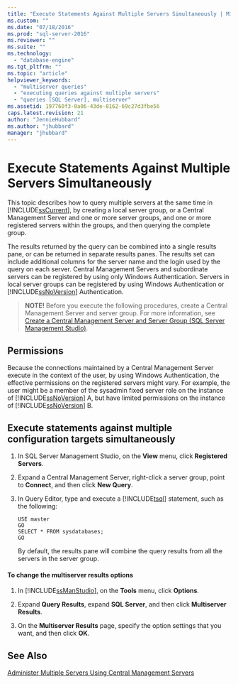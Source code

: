 ```yaml
---
title: "Execute Statements Against Multiple Servers Simultaneously | Microsoft Docs"
ms.custom: ""
ms.date: "07/18/2016"
ms.prod: "sql-server-2016"
ms.reviewer: ""
ms.suite: ""
ms.technology: 
  - "database-engine"
ms.tgt_pltfrm: ""
ms.topic: "article"
helpviewer_keywords: 
  - "multiserver queries"
  - "executing queries against multiple servers"
  - "queries [SQL Server], multiserver"
ms.assetid: 197760f3-0a06-43de-8162-69c27d3fbe56
caps.latest.revision: 21
author: "JennieHubbard"
ms.author: "jhubbard"
manager: "jhubbard"
---
```

# Execute Statements Against Multiple Servers Simultaneously
  This topic describes how to query multiple servers at the same time in [!INCLUDE[ssCurrent](../../includes/sscurrent-md.md)], by creating a local server group, or a Central Management Server and one or more server groups, and one or more registered servers within the groups, and then querying the complete group. 
  
The results returned by the query can be combined into a single results pane, or can be returned in separate results panes. The results set can include additional columns for the server name and the login used by the query on each server. Central Management Servers and subordinate servers can be registered by using only Windows Authentication. Servers in local server groups can be registered by using Windows Authentication or [!INCLUDE[ssNoVersion](../../includes/ssnoversion-md.md)] Authentication.  
  
> **NOTE!** Before you execute the following procedures, create a Central Management Server and server group. For more information, see [Create a Central Management Server and Server Group &#40;SQL Server Management Studio&#41;](../../tools/sql-server-management-studio/create-a-central-management-server-and-server-group.md).  

  
##  <a name="Permissions"></a> Permissions  
 Because the connections maintained by a Central Management Server execute in the context of the user, by using Windows Authentication, the effective permissions on the registered servers might vary. For example, the user might be a member of the sysadmin fixed server role on the instance of [!INCLUDE[ssNoVersion](../../includes/ssnoversion-md.md)] A, but have limited permissions on the instance of [!INCLUDE[ssNoVersion](../../includes/ssnoversion-md.md)] B.  
  
 ## Execute statements against multiple configuration targets simultaneously  

1.  In SQL Server Management Studio, on the **View** menu, click **Registered Servers**.  
  
2.  Expand a Central Management Server, right-click a server group, point to **Connect**, and then click **New Query**.  
  
3.  In Query Editor, type and execute a [!INCLUDE[tsql](../../includes/tsql-md.md)] statement, such as the following:  
  
    ```  
    USE master  
    GO  
    SELECT * FROM sysdatabases;  
    GO  
    ```  
  
     By default, the results pane will combine the query results from all the servers in the server group.  
  
#### To change the multiserver results options  
  
1.  In [!INCLUDE[ssManStudio](../../includes/ssmanstudio-md.md)], on the **Tools** menu, click **Options**.  
  
2.  Expand **Query Results**, expand **SQL Server**, and then click **Multiserver Results**.  
  
3.  On the **Multiserver Results** page, specify the option settings that you want, and then click **OK**.  
  
## See Also  
 [Administer Multiple Servers Using Central Management Servers](../../relational-databases/administer-multiple-servers-using-central-management-servers.md)  
  
  
